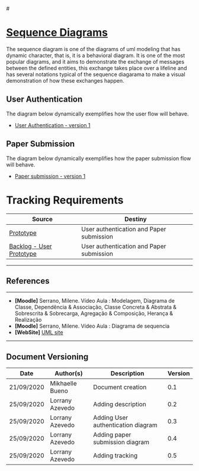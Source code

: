 #<span id="dc"></span>
# **<a href="#dc">Sequence Diagrams</a>**


The sequence diagram is one of the diagrams of uml modeling that has dynamic character, that is, it is a behavioral diagram. It is one of the most popular diagrams, and it aims to demonstrate the exchange of messages between the defined entities, this exchange takes place over a lifeline and has several notations typical of the sequence diagarama to make a visual demonstration of how these exchanges happen.

## User Authentication

The diagram below dynamically exemplifies how the user flow will behave.

- [User Authentication - version 1](./images/UserAuthenticationSDV1.png)

## Paper Submission

The diagram below dynamically exemplifies how the paper submission flow will behave.

- [Paper submission - version 1](./images/NewPaperSDV1.png)


# Tracking Requirements

| Source | Destiny |
|------|-------|
|  [Prototype](../../../base/designSprint/prototype.md) | User authentication and Paper submission |
| [Backlog - User](../../../base/requirements/modeling/backlogEpics/dataCreation.md) [Prototype](../../../base/designSprint/prototype.md) | User authentication and Paper submission |


---
## References
---


- **[Moodle]** Serrano, Milene. Vídeo Aula : Modelagem, Diagrama de Classe, Dependência & Associação, Classe Concreta & Abstrata & Sobrescrita & Sobrecarga, Agregação & Composição, Herança & Realização
- **[Moodle]** Serrano, Milene. Vídeo Aula : Diagrama de sequencia
- **[WebSite]** <a href="https://www.uml-diagrams.org/sequence-diagrams.html">UML site</a>

---

## Document Versioning

| Date | Author(s) | Description | Version |
|------|-------|-----------|--------|
| 21/09/2020 | Mikhaelle Bueno | Document creation | 0.1 |
| 25/09/2020 | Lorrany Azevedo | Adding description | 0.2 |
| 25/09/2020 | Lorrany Azevedo | Adding User authentication diagram | 0.3 |
| 25/09/2020 | Lorrany Azevedo | Adding paper submission diagram | 0.4 |
| 25/09/2020 | Lorrany Azevedo | Adding tracking | 0.5 |
